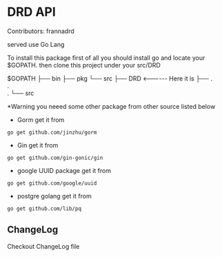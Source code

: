 # DRD API #

Contributors: frannadrd

served use Go Lang

To install this package first of all you should install go and locate your $GOPATH. then clone this project under your src/DRD

 $GOPATH
    ├── bin
    ├── pkg
    └── src
         ├── DRD    <------ Here it is
         ├── 
         .   
         .   
         .
         └── src

*Warning you neeed some other package from other source listed below

-  Gorm get it from

```go get github.com/jinzhu/gorm```

-  Gin get it from

```go get github.com/gin-gonic/gin```

-  google UUID package get it from

```go get github.com/google/uuid```

-  postgre golang get it from

```go get github.com/lib/pq```

## ChangeLog ##
Checkout ChangeLog file